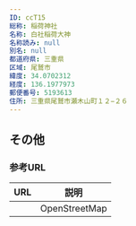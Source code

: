 ```yaml
---
ID: ccT15
総称: 稲荷神社
名称: 白社稲荷大神
名称読み: null
別名: null
都道府県: 三重県
区域: 尾鷲市
緯度: 34.0702312
経度: 136.1977973
郵便番号: 5193613
住所: 三重県尾鷲市瀬木山町１２−２６
---
```


## その他

### 参考URL

| URL | 説明          |
| --- | ------------- |
|     | OpenStreetMap |

